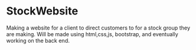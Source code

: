 # StockWebsite
Making a website for a client to direct customers to for a stock group they are making.
Will be made using html,css,js, bootstrap, and eventually working on the back end.
